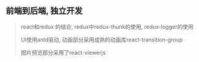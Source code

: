## 前端到后端, 独立开发

> react和redux 的结合, redux中redux-thunk的使用, redux-logger的使用
>
> UI使用antd驱动, 动画部分采用成熟的动画库react-transition-group
>
> 图片预览部分采用了react-viewerjs
>
> 